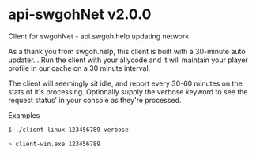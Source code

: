 # api-swgohNet v2.0.0
Client for swgohNet - api.swgoh.help updating network

As a thank you from swgoh.help, this client is built with a 30-minute auto updater...
Run the client with your allycode and it will maintain your player profile in our cache on a 30 minute interval. 

The client will seemingly sit idle, and report every 30-60 minutes on the stats of it's processing.
Optionally supply the verbose keyword to see the request status' in your console as they're processed.

Examples
```bash
$ ./client-linux 123456789 verbose

> client-win.exe 123456789
```
